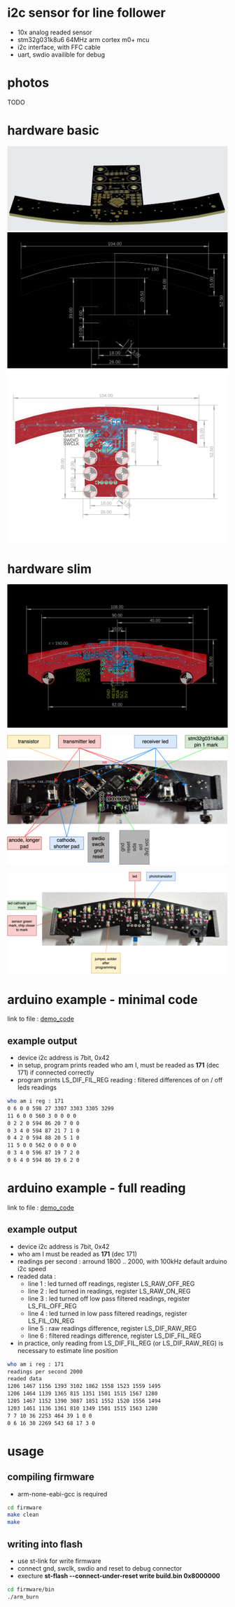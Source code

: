 # i2c sensor for line follower

- 10x analog readed sensor
- stm32g031k8u6 64MHz arm cortex m0+ mcu
- i2c interface, with FFC cable
- uart, swdio availible for debug


# photos

TODO




# hardware basic

![image](doc/images/top_3d.png)
![image](doc/images/dims.png)
![image](doc/images/board.png)

# hardware slim

![image](doc/images/board_slim.png)

![image](doc/diagrams/line_sensor-soldering_top.png)

![image](doc/diagrams/line_sensor-soldering_bottom.png)




# arduino example - minimal code

link to file : [demo_code](examples/arduino/minimal_test/minimal_test.ino)

## example output 

- device i2c address is 7bit, 0x42
- in setup, program prints readed  who am I, must be readed as **171** (dec 171) if connected correctly
- program prints LS_DIF_FIL_REG reading : filtered differences of on / off leds readings


```bash
who am i reg : 171
0 6 0 0 598 27 3307 3303 3305 3299 
11 6 0 0 560 3 0 0 0 0 
0 2 2 0 594 86 20 7 0 0 
0 3 4 0 594 87 21 7 1 0 
0 4 2 0 594 88 20 5 1 0 
11 5 0 0 562 0 0 0 0 0 
0 3 4 0 596 87 19 7 2 0 
0 6 4 0 594 86 19 6 2 0 
```



# arduino example - full reading

link to file : [demo_code](examples/arduino/full_test/full_test.ino)

## example output

- device i2c address is 7bit, 0x42
- who am I must be readed as **171** (dec 171)
- readings per second : arround 1800 .. 2000, with 100kHz default arduino i2c speed
- readed data :
  - line 1 : led turned off readings, register LS_RAW_OFF_REG
  - line 2 : led turned in readings, register LS_RAW_ON_REG
  - line 3 : led turned off low pass filtered readings, register LS_FIL_OFF_REG
  - line 4 : led turned in low pass filtered readings, register LS_FIL_ON_REG
  - line 5 : raw readings difference, register LS_DIF_RAW_REG
  - line 6 : filtered readings difference, register LS_DIF_FIL_REG
- in practice, only reading from LS_DIF_FIL_REG (or LS_DIF_RAW_REG) is necessary to estimate line position


```bash
who am i reg : 171
readings per second 2000
readed data
1206 1467 1156 1393 3102 1862 1558 1523 1559 1495 
1206 1464 1139 1365 815 1351 1501 1515 1567 1280 
1205 1467 1152 1390 3087 1851 1552 1520 1556 1494 
1203 1461 1136 1361 810 1349 1501 1515 1563 1280 
7 7 10 36 2253 464 39 1 0 0 
0 6 16 30 2269 543 68 17 3 0 
```





# usage

## compiling firmware

- arm-none-eabi-gcc is required

```bash
cd firmware
make clean
make
```

## writing into flash

- use st-link for write firmware
- connect gnd, swclk, swdio and reset to debug connector
- execture **st-flash --connect-under-reset write build.bin 0x8000000**

```bash
cd firmware/bin
./arm_burn
```